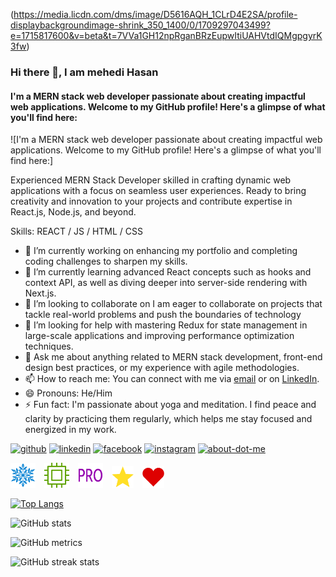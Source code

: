(https://media.licdn.com/dms/image/D5616AQH_1CLrD4E2SA/profile-displaybackgroundimage-shrink_350_1400/0/1709297043499?e=1715817600&v=beta&t=7VVa1GH12npRganBRzEupwItiUAHVtdIQMgpgyrK3fw)

### Hi there 👋, I am mehedi Hasan
#### I'm a MERN stack web developer passionate about creating impactful web applications. Welcome to my GitHub profile! Here's a glimpse of what you'll find here:
![I'm a MERN stack web developer passionate about creating impactful web applications. Welcome to my GitHub profile! Here's a glimpse of what you'll find here:]

Experienced MERN Stack Developer skilled in crafting dynamic web applications with a focus on seamless user experiences. Ready to bring creativity and innovation to your projects and contribute expertise in React.js, Node.js, and beyond.

Skills: REACT / JS / HTML / CSS

- 🔭 I’m currently working on enhancing my portfolio and completing coding challenges to sharpen my skills. 
- 🌱 I’m currently learning advanced React concepts such as hooks and context API, as well as diving deeper into server-side rendering with Next.js. 
- 👯 I’m looking to collaborate on I am eager to collaborate on projects that tackle real-world problems and push the boundaries of technology 
- 🤔 I’m looking for help with mastering Redux for state management in large-scale applications and improving performance optimization techniques. 
- 💬 Ask me about anything related to MERN stack development, front-end design best practices, or my experience with agile methodologies. 
- 📫 How to reach me: You can connect with me via [email](mailto:mehedi.hasan246@outlook.com) or on [LinkedIn](https://www.linkedin.com/in/mehedihasan610/). 
- 😄 Pronouns: He/Him 
- ⚡ Fun fact: I'm passionate about yoga and meditation. I find peace and clarity by practicing them regularly, which helps me stay focused and energized in my work. 


[<img src='https://cdn.jsdelivr.net/npm/simple-icons@3.0.1/icons/github.svg' alt='github' height='40'>](https://github.com/Mehedi-Hasan610)  [<img src='https://cdn.jsdelivr.net/npm/simple-icons@3.0.1/icons/linkedin.svg' alt='linkedin' height='40'>](https://www.linkedin.com/in/mehedihasan610/)  [<img src='https://cdn.jsdelivr.net/npm/simple-icons@3.0.1/icons/facebook.svg' alt='facebook' height='40'>](https://www.facebook.com/Mehedi.Hasan610)  [<img src='https://cdn.jsdelivr.net/npm/simple-icons@3.0.1/icons/instagram.svg' alt='instagram' height='40'>](https://www.instagram.com/mehedi.hasan610/)  [<img src='https://cdn.jsdelivr.net/npm/simple-icons@3.0.1/icons/about-dot-me.svg' alt='about-dot-me' height='40'>](https://blood.quantummethod.org.bd/bn/donor-profile/OPML68437)  

<a href='https://archiveprogram.github.com/'><img src='https://raw.githubusercontent.com/acervenky/animated-github-badges/master/assets/acbadge.gif' width='40' height='40'></a> <a href='https://docs.github.com/en/developers'><img src='https://raw.githubusercontent.com/acervenky/animated-github-badges/master/assets/devbadge.gif' width='40' height='40'></a> <a href='https://github.com/pricing'><img src='https://raw.githubusercontent.com/acervenky/animated-github-badges/master/assets/pro.gif' width='40' height='40'></a> <a href='https://stars.github.com/'><img src='https://raw.githubusercontent.com/acervenky/animated-github-badges/master/assets/starbadge.gif' width='35' height='35'></a> <a href='https://docs.github.com/en/github/supporting-the-open-source-community-with-github-sponsors'><img src='https://raw.githubusercontent.com/acervenky/animated-github-badges/master/assets/sponsorbadge.gif' width='35' height='35'></a> 

[![Top Langs](https://github-readme-stats.vercel.app/api/top-langs/?username=Mehedi-Hasan610)](https://github.com/anuraghazra/github-readme-stats)

![GitHub stats](https://github-readme-stats.vercel.app/api?username=Mehedi-Hasan610&show_icons=true&count_private=true)  

![GitHub metrics](https://metrics.lecoq.io/Mehedi-Hasan610)  

![GitHub streak stats](https://streak-stats.demolab.com/?user=Mehedi-Hasan610)  

